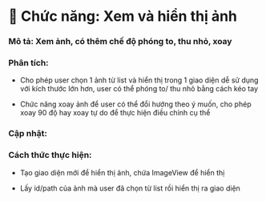 # 🧩 Chức năng: Xem và hiển thị ảnh 

### Mô tả: Xem ảnh, có thêm chế độ phóng to, thu nhỏ, xoay 

### Phân tích: 

+ Cho phép user chọn 1 ảnh từ list và hiển thị trong 1 giao diện dễ sử dụng với kích thước lớn hơn, user có thể phóng to/ thu nhỏ bằng cách kéo tay 

+ Chức năng xoay ảnh để user có thể đổi hướng theo ý muốn,  cho phép xoay 90 độ hay xoay tự do để thực hiện điều chỉnh cụ thể 

### Cập nhật: 

 

### Cách thức thực hiện: 

+ Tạo giao diện mới để hiển thị ảnh, chứa ImageView để hiển thị 

+ Lấy id/path của ảnh mà user đã chọn từ list rồi hiển thị  ra giao diện 
